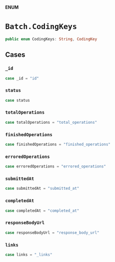 **ENUM**

# `Batch.CodingKeys`

```swift
public enum CodingKeys: String, CodingKey
```

## Cases
### `_id`

```swift
case _id = "id"
```

### `status`

```swift
case status
```

### `totalOperations`

```swift
case totalOperations = "total_operations"
```

### `finishedOperations`

```swift
case finishedOperations = "finished_operations"
```

### `erroredOperations`

```swift
case erroredOperations = "errored_operations"
```

### `submittedAt`

```swift
case submittedAt = "submitted_at"
```

### `completedAt`

```swift
case completedAt = "completed_at"
```

### `responseBodyUrl`

```swift
case responseBodyUrl = "response_body_url"
```

### `links`

```swift
case links = "_links"
```
